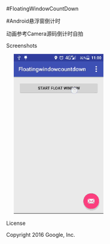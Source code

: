 #FloatingWindowCountDown

#Android悬浮窗倒计时

动画参考Camera源码倒计时自拍

Screenshots

<img src="screenshots/device-201_clip.gif" width="240" hspace="20">

License

Copyright 2016 Google, Inc.

